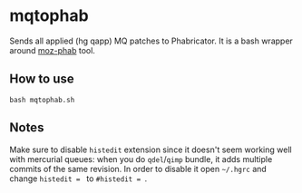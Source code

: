 # mqtophab

Sends all applied (hg qapp) MQ patches to Phabricator. It is a bash wrapper around [moz-phab](https://moz-conduit.readthedocs.io/en/latest/phabricator-user.html#submitting-patches) tool.

## How to use

``bash mqtophab.sh``

## Notes

Make sure to disable `histedit` extension since it doesn't seem working well with mercurial queues: when you do `qdel`/`qimp` bundle, it adds multiple commits of the same revision. In order to disable it open `~/.hgrc` and change `histedit = ` to `#histedit = `.
